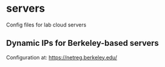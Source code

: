 # servers
Config files for lab cloud servers


## Dynamic IPs for Berkeley-based servers
 
Configuration at: https://netreg.berkeley.edu/
